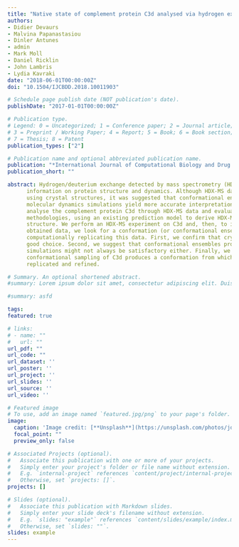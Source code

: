 ```yaml
---
title: "Native state of complement protein C3d analysed via hydrogen exchange and conformational sampling"
authors:
- Didier Devaurs
- Malvina Papanastasiou
- Dinler Antunes
- admin
- Mark Moll
- Daniel Ricklin
- John Lambris
- Lydia Kavraki
date: "2018-06-01T00:00:00Z"
doi: "10.1504/IJCBDD.2018.10011903"

# Schedule page publish date (NOT publication's date).
publishDate: "2017-01-01T00:00:00Z"

# Publication type.
# Legend: 0 = Uncategorized; 1 = Conference paper; 2 = Journal article;
# 3 = Preprint / Working Paper; 4 = Report; 5 = Book; 6 = Book section;
# 7 = Thesis; 8 = Patent
publication_types: ["2"]

# Publication name and optional abbreviated publication name.
publication: "*International Journal of Computational Biology and Drug Design 11*(1,2)"
publication_short: ""

abstract: Hydrogen/deuterium exchange detected by mass spectrometry (HDX-MS) provides valuable
      information on protein structure and dynamics. Although HDX-MS data is often interpreted
      using crystal structures, it was suggested that conformational ensembles produced by
      molecular dynamics simulations yield more accurate interpretations. In this paper, we
      analyse the complement protein C3d through HDX-MS data and evaluate several interpretation
      methodologies, using an existing prediction model to derive HDX-MS data from protein
      structure. We perform an HDX-MS experiment on C3d and, then, to interpret and refine the
      obtained data, we look for a conformation (or conformational ensemble) of C3d that allows
      computationally replicating this data. First, we confirm that crystal structures are not a
      good choice. Second, we suggest that conformational ensembles produced by molecular dynamics
      simulations might not always be satisfactory either. Finally, we show that coarse-grained
      conformational sampling of C3d produces a conformation from which the HDX-MS data can be
      replicated and refined.

# Summary. An optional shortened abstract.
#summary: Lorem ipsum dolor sit amet, consectetur adipiscing elit. Duis posuere tellus ac convallis placerat. Proin tincidunt magna sed ex sollicitudin condimentum.

#summary: asfd

tags:
featured: true

# links:
# - name: ""
#   url: ""
url_pdf: ""
url_code: ""
url_dataset: ''
url_poster: ''
url_project: ''
url_slides: ''
url_source: ''
url_video: ''

# Featured image
# To use, add an image named `featured.jpg/png` to your page's folder. 
image:
  caption: 'Image credit: [**Unsplash**](https://unsplash.com/photos/jdD8gXaTZsc)'
  focal_point: ""
  preview_only: false

# Associated Projects (optional).
#   Associate this publication with one or more of your projects.
#   Simply enter your project's folder or file name without extension.
#   E.g. `internal-project` references `content/project/internal-project/index.md`.
#   Otherwise, set `projects: []`.
projects: []

# Slides (optional).
#   Associate this publication with Markdown slides.
#   Simply enter your slide deck's filename without extension.
#   E.g. `slides: "example"` references `content/slides/example/index.md`.
#   Otherwise, set `slides: ""`.
slides: example
---
```


